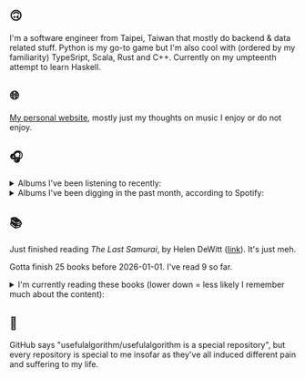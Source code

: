 ## 🙃

I'm a software engineer from Taipei, Taiwan that mostly do backend & data related stuff. Python is my go-to game but I'm also cool with (ordered by my familiarity) TypeSript, Scala, Rust and C++. Currently on my umpteenth attempt to learn Haskell.

## 🌐

[My personal website](https://usefulalgorithm.github.io/), mostly just my thoughts on music I enjoy or do not enjoy.

## 🎧

<details>
<summary>Albums I've been listening to recently:</summary>

- _Qwizard_, by Pub
- _Romance in the Age of Adaptive Feedback_, by Unspecified Enemies
- _Ghost Note_, by Kim Hiorthøy
- _Lonely People With Power_, by Deafheaven

</details>

<details>
<summary>Albums I've been digging in the past month, according to Spotify:</summary>

- _Only Good Dreams for Me_, by Zaumne
- _Gift Songs_, by Jefre Cantu-Ledesma
- _Pruning_, by Memotone
- _Lonely People With Power_, by Deafheaven
- _Halo On The Inside_, by Circuit des Yeux
- _Romance in the Age of Adaptive Feedback_, by Unspecified Enemies
- _(What's The Story) Morning Glory? [Remastered]_, by Oasis
- _Comedia_, by Racine
- _Start A Band_, by Adebisi Shank
- _如果每天都可以 happy happy 誰想要sad:＊- 合作的秘密_, by 陳嫺靜
- _Toilet_, by Clown Core
- _Strange Meridians_, by upsammy
- _Ghost Note_, by Kim Hiorthøy
- _Dead Channel Sky_, by clipping.
- _This Is the Album of a Band Called Adebisi Shank_, by Adebisi Shank
- _Pizzazz_, by Racine

</details>

## 📚

Just finished reading _The Last Samurai_, by Helen DeWitt ([link](https://hardcover.app/books/the-last-samurai)). It's just meh.

Gotta finish 25 books before 2026-01-01. I've read 9 so far.

<details>
<summary>I'm currently reading these books (lower down = less likely I remember much about the content):</summary>

- _The Absence of Myth: Writings on Surrealism_, by Georges Bataille, Michael   Richardson ([link](https://hardcover.app/books/the-absence-of-myth-writings-on-surrealism))
- _Genesis and Trace: Derrida Reading Husserl and Heidegger_, by Paola Marrati, Simon Sparks ([link](https://hardcover.app/books/genesis-and-trace))
- _Philosophical Chemistry: Genealogy of a Scientific Field_, by Manuel DeLanda ([link](https://hardcover.app/books/philosophical-chemistry))
- _Political Categories: Thinking Beyond Concepts_, by Michael Marder ([link](https://hardcover.app/books/political-categories))
- _Regeneration_, by Pat Barker ([link](https://hardcover.app/books/regeneration-1991))
- _K-punk_, by Mark Fisher ([link](https://hardcover.app/books/k-punk-2018))
- _A Biography of Ordinary Man: On Authorities and Minorities_, by François Laruelle, Jessie Hock, and friends ([link](https://hardcover.app/books/a-biography-of-ordinary-man))
- _A Short History of Decay_, by Emil M. Cioran, Richard Howard ([link](https://hardcover.app/books/a-short-history-of-decay))
- _Anti-Oedipus_, by Gilles Deleuze, Félix Guattari ([link](https://hardcover.app/books/anti-oedipus))
- _A Thousand Plateaus_, by Gilles Deleuze, Félix Guattari ([link](https://hardcover.app/books/a-thousand-plateaus))

</details>

## 💬

GitHub says "usefulalgorithm/usefulalgorithm is a special repository", but every repository is special to me insofar as they've all induced different pain and suffering to my life.